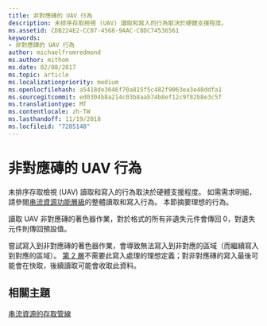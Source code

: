 ```yaml
---
title: 非對應磚的 UAV 行為
description: 未排序存取檢視 (UAV) 讀取和寫入的行為取決於硬體支援程度。
ms.assetid: CDB224E2-CC07-4568-9AAC-C8DC74536561
keywords:
- 非對應磚的 UAV 行為
author: michaelfromredmond
ms.author: mithom
ms.date: 02/08/2017
ms.topic: article
ms.localizationpriority: medium
ms.openlocfilehash: a5418de3646f70a815f5c482f9063ea3e48ddfa1
ms.sourcegitcommit: ed0304b8a214c03b8aab74b8ef12c9f82b8e3c5f
ms.translationtype: MT
ms.contentlocale: zh-TW
ms.lasthandoff: 11/19/2018
ms.locfileid: "7285148"
---
```

# <a name="span-iddirect3dconceptsuavbehaviorwithnon-mappedtilesspanuav-behavior-with-non-mapped-tiles"></a><span id="direct3dconcepts.uav_behavior_with_non-mapped_tiles"></span>非對應磚的 UAV 行為


未排序存取檢視 (UAV) 讀取和寫入的行為取決於硬體支援程度。 如需需求明細，請參閱[串流資源功能層級](streaming-resources-features-tiers.md)的整體讀取和寫入行為。 本節摘要理想的行為。

讀取 UAV 非對應磚的著色器作業，對於格式的所有非遺失元件會傳回 0，對遺失元件則傳回預設值。

嘗試寫入到非對應磚的著色器作業，會導致無法寫入到非對應的區域（而繼續寫入到對應的區域）。 [第 2 層](tier-2.md)不需要此寫入處理的理想定義；對非對應磚的寫入最後可能會在快取，後續讀取可能會收取此資料。

## <a name="span-idrelated-topicsspanrelated-topics"></a><span id="related-topics"></span>相關主題


[串流資源的存取管線](pipeline-access-to-streaming-resources.md)

 

 




